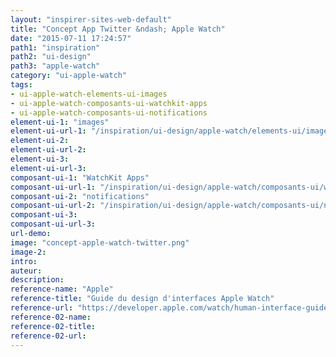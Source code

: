 ```yaml
---
layout: "inspirer-sites-web-default"
title: "Concept App Twitter &ndash; Apple Watch"
date: "2015-07-11 17:24:57"
path1: "inspiration"
path2: "ui-design"
path3: "apple-watch"
category: "ui-apple-watch"
tags:
- ui-apple-watch-elements-ui-images
- ui-apple-watch-composants-ui-watchkit-apps
- ui-apple-watch-composants-ui-notifications
element-ui-1: "images"
element-ui-url-1: "/inspiration/ui-design/apple-watch/elements-ui/images/"
element-ui-2:
element-ui-url-2:
element-ui-3:
element-ui-url-3:
composant-ui-1: "WatchKit Apps"
composant-ui-url-1: "/inspiration/ui-design/apple-watch/composants-ui/watchkit-apps/"
composant-ui-2: "notifications"
composant-ui-url-2: "/inspiration/ui-design/apple-watch/composants-ui/notifications/"
composant-ui-3:
composant-ui-url-3:
url-demo:
image: "concept-apple-watch-twitter.png"
image-2:
intro:
auteur:
description:
reference-name: "Apple"
reference-title: "Guide du design d'interfaces Apple Watch"
reference-url: "https://developer.apple.com/watch/human-interface-guidelines/"
reference-02-name:
reference-02-title:
reference-02-url:
---
```


